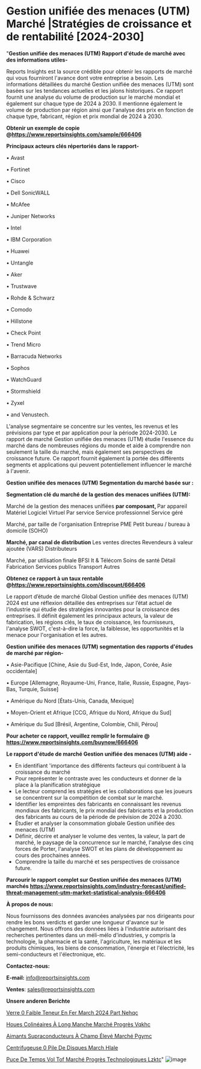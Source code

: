 # Gestion unifiée des menaces (UTM) Marché |Stratégies de croissance et de rentabilité [2024-2030]

"<strong>Gestion unifiée des menaces (UTM) Rapport d'étude de marché avec des informations utiles-</strong>

Reports Insights est la source crédible pour obtenir les rapports de marché qui vous fourniront l'avance dont votre entreprise a besoin. Les informations détaillées du marché Gestion unifiée des menaces (UTM) sont basées sur les tendances actuelles et les jalons historiques. Ce rapport fournit une analyse du volume de production sur le marché mondial et également sur chaque type de 2024 à 2030. Il mentionne également le volume de production par région ainsi que l'analyse des prix en fonction de chaque type, fabricant, région et prix mondial de 2024 à 2030.

<strong><b>Obtenir un exemple de copie @</b></strong><a href=https://www.reportsinsights.com/sample/666406><strong><b>https://www.reportsinsights.com/sample/666406</b></strong></a>

<b>Principaux acteurs clés répertoriés dans le rapport-</b>

<b> </b>• Avast

• Fortinet

• Cisco

• Dell SonicWALL

• McAfee

• Juniper Networks

• Intel

• IBM Corporation

• Huawei

• Untangle

• Aker

• Trustwave

• Rohde & Schwarz

• Comodo

• Hillstone

• Check Point

• Trend Micro

• Barracuda Networks

• Sophos

• WatchGuard

• Stormshield

• Zyxel

• and Venustech.

L'analyse segmentaire se concentre sur les ventes, les revenus et les prévisions par type et par application pour la période 2024-2030. Le rapport de marché Gestion unifiée des menaces (UTM) étudie l'essence du marché dans de nombreuses régions du monde et aide à comprendre non seulement la taille du marché, mais également ses perspectives de croissance future. Ce rapport fournit également la portée des différents segments et applications qui peuvent potentiellement influencer le marché à l'avenir.

<strong>Gestion unifiée des menaces (UTM) Segmentation du marché basée sur :</strong>

<Strong> Segmentation clé du marché de la gestion des menaces unifiées (UTM): </strong>

Marché de la gestion des menaces unifiées <strong> par composant, </strong>
Par appareil
Matériel
Logiciel
Virtuel
Par service
Service professionnel
Service géré

Marché, par taille de l'organisation
Entreprise
PME
Petit bureau / bureau à domicile (SOHO)

<strong> Marché, par canal de distribution </strong>
Les ventes directes
Revendeurs à valeur ajoutée (VARS)
Distributeurs

Marché, par utilisation finale
BFSI
It & Télécom
Soins de santé
Détail
Fabrication
Services publics
Transport
Autres

<strong><b>Obtenez ce rapport à un taux rentable @</b></strong><a href=https://www.reportsinsights.com/discount/666406><strong><b>https://www.reportsinsights.com/discount/666406</b></strong></a>

Le rapport d’étude de marché Global Gestion unifiée des menaces (UTM) 2024 est une réflexion détaillée des entreprises sur l’état actuel de l’industrie qui étudie des stratégies innovantes pour la croissance des entreprises. Il définit également les principaux acteurs, la valeur de fabrication, les régions clés, le taux de croissance, les fournisseurs, l'analyse SWOT, c'est-à-dire la force, la faiblesse, les opportunités et la menace pour l'organisation et les autres.

<strong>Gestion unifiée des menaces (UTM) segmentation des rapports d'études de marché par région-</strong>

• Asie-Pacifique [Chine, Asie du Sud-Est, Inde, Japon, Corée, Asie occidentale]

• Europe [Allemagne, Royaume-Uni, France, Italie, Russie, Espagne, Pays-Bas, Turquie, Suisse]

• Amérique du Nord [États-Unis, Canada, Mexique]

• Moyen-Orient et Afrique [CCG, Afrique du Nord, Afrique du Sud]

• Amérique du Sud [Brésil, Argentine, Colombie, Chili, Pérou]

<strong>Pour acheter ce rapport, veuillez remplir le formulaire @   <a href=https://www.reportsinsights.com/buynow/666406>https://www.reportsinsights.com/buynow/666406</a></strong>

<strong>Le rapport d'étude de marché Gestion unifiée des menaces (UTM) aide -</strong>
<ul>
  <li>En identifiant 'importance des différents facteurs qui contribuent à la croissance du marché</li>
  <li>Pour représenter le contraste avec les conducteurs et donner de la place à la planification stratégique</li>
  <li>Le lecteur comprend les stratégies et les collaborations que les joueurs se concentrent sur la compétition de combat sur le marché.</li>
  <li>Identifier les empreintes des fabricants en connaissant les revenus mondiaux des fabricants, le prix mondial des fabricants et la production des fabricants au cours de la période de prévision de 2024 à 2030.</li>
  <li>Étudier et analyser la consommation globale Gestion unifiée des menaces (UTM)</li>
  <li>Définir, décrire et analyser le volume des ventes, la valeur, la part de marché, le paysage de la concurrence sur le marché, l'analyse des cinq forces de Porter, l'analyse SWOT et les plans de développement au cours des prochaines années.</li>
  <li>Comprendre la taille du marché et ses perspectives de croissance future.</li>
</ul>

<strong>Parcourir le rapport complet sur Gestion unifiée des menaces (UTM) marchés <a href=https://www.reportsinsights.com/industry-forecast/unified-threat-management-utm-market-statistical-analysis-666406>https://www.reportsinsights.com/industry-forecast/unified-threat-management-utm-market-statistical-analysis-666406</a></strong>

<strong>À propos de nous:</strong>

Nous fournissons des données avancées analysées par nos dirigeants pour rendre les bons verdicts et garder une longueur d'avance sur le changement. Nous offrons des données liées à l'industrie autorisant des recherches pertinentes dans un méli-mélo d'industries, y compris la technologie, la pharmacie et la santé, l'agriculture, les matériaux et les produits chimiques, les biens de consommation, l'énergie et l'électricité, les semi-conducteurs et l'électronique, etc.

<strong>Contactez-nous:</strong>

<strong>E-mail:</strong> <a href=mailto:info@reportsinsights.com>info@reportsinsights.com</a>

<strong>Ventes</strong>: <a href=mailto:sales@reportsinsights.com>sales@reportsinsights.com</a>

<strong>Unsere anderen Berichte</strong>

<a href=https://www.linkedin.com/pulse/verre-%C3%A0-faible-teneur-en-fer-march%C3%A9-2024-part-nehqc/>Verre  0 Faible Teneur En Fer March 2024 Part Nehqc</a>

<a href=https://www.linkedin.com/pulse/houes-colinéaires-à-long-manche-marché-progrès-vqkhc/>Houes Colinéaires À Long Manche Marché Progrès Vqkhc</a>

<a href=https://www.linkedin.com/pulse/aimants-supraconducteurs-à-champ-élevé-marché-pgymc/>Aimants Supraconducteurs À Champ Élevé Marché Pgymc</a>

<a href=https://www.linkedin.com/pulse/centrifugeuse-%C3%A0-pile-de-disques-march%C3%A9-hlale/>Centrifugeuse  0 Pile De Disques March Hlale</a>

<a href=https://www.linkedin.com/pulse/puce-de-temps-vol-tof-marché-progrès-technologiques-lzktc/>Puce De Temps Vol Tof Marché Progrès Technologiques Lzktc</a>"
![image](https://github.com/daminid12/RImarketreport/assets/158430485/487e9f98-0250-4366-8e9e-4f3d011f35d1)
